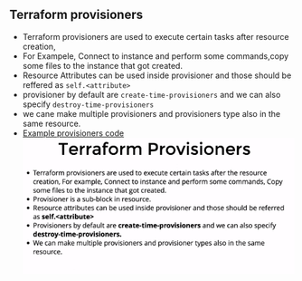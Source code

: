 ## Terraform provisioners 
- Terraform provisioners are used to execute certain tasks after resource creation,
- For Exampele, Connect to instance and perform some commands,copy some files to the instance that got created.
- Resource Attributes can be used inside provisioner and those should be reffered as `self.<attribute>`
- provisioner by default are `create-time-provisioners` and we can also specify `destroy-time-provisioners`
- we cane make multiple provisioners and provisioners type also in the same resource.
- [Example provisioners code](https://dev.azure.com/sudheerlikeu/D54/_git/terraform?path=/23-terraform-provisioners-example/main.tf)
![](2022-01-04-12-32-35.png)



